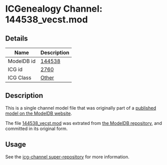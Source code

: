 # ICGenealogy Channel: 144538\_vecst.mod

## Details

Name | Description
---- | -----------
ModelDB id | [144538](http://senselab.med.yale.edu/ModelDB/ShowModel.cshtml?model=144538)
ICG id | [2760](http://icg.neurotheory.ox.ac.uk/channels/other/2760)
ICG Class | [Other](http://icg.neurotheory.ox.ac.uk/channels/other)

## Description

This is a single channel model file that was originally part of a [published model on the ModelDB website](http://senselab.med.yale.edu/mModelDB/ShowModel.cshtml?model=144538).

The file [144538\_vecst.mod](144538_vecst.mod) was extrated from [the ModelDB repository](http://senselab.med.yale.edu/ModelDB/ShowModel.cshtml?model=144538), and committed in its original form.

## Usage

See the [icg-channel super-repository](https://github.com/icgenealogy/icg-channels) for more information.
